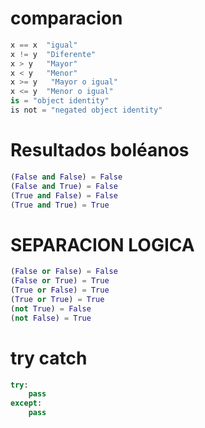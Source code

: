 # comparacion

```py 
x == x  "igual"
x != y  "Diferente"
x > y   "Mayor"
x < y   "Menor"
x >= y   "Mayor o igual"
x <= y  "Menor o igual"
is = "object identity" 
is not = "negated object identity" 

```


# Resultados boléanos

```py 
(False and False) = False
(False and True) = False
(True and False) = False
(True and True) = True
```

# SEPARACION LOGICA
```py
(False or False) = False
(False or True) = True
(True or False) = True
(True or True) = True
(not True) = False
(not False) = True
```


# try catch

```py
try:
    pass
except:
    pass
```